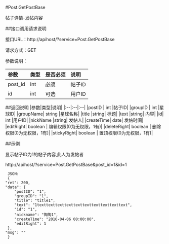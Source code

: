 #Post.GetPostBase

帖子详情-发帖内容

##接口调用请求说明

接口URL：http://apihost/?service=Post.GetPostBase

请求方式：GET

参数说明：

|参数|类型|是否必须|说明|
|:--|:--|:--|:--|
|post_id|int|必须|帖子ID|
|id|int|可选|用户ID|

##返回说明
|参数|类型|说明|
|:--|:--|:--|
|postID	|	int	|帖子ID|
|groupID	|	int	|星球ID|
|groupName|	string	|星球名称|
|title	|string|	标题|
|text	|string|	内容|
|id|	int	|用户ID|
|nickName	|string|	发帖人|
|createTime|	date|	发帖时间|
|editRight|	boolean	|	编辑权限(0为无权限，1有)|
|deleteRight|	boolean	|	删除权限(0为无权限，1有)|
|stickyRight|	boolean	|	置顶权限(0为无权限，1有)|

##示例

显示帖子ID为1的帖子内容,此人为发帖者

http://apihost/?service=Post.GetPostBase&post_id=1&id=1

     JSON:
     {
    "ret": 200,
    "data": {
        "postID": "1",
        "groupID": "1",
        "title": "title1",
        "text": "1texttexttexttexttexttexttexttexttexttext",
        "id": "1",
        "nickname": "陶陶1",
        "createTime": "2016-04-06 00:00:00",
        "editRight": 1
     },
    "msg": ""
     }
